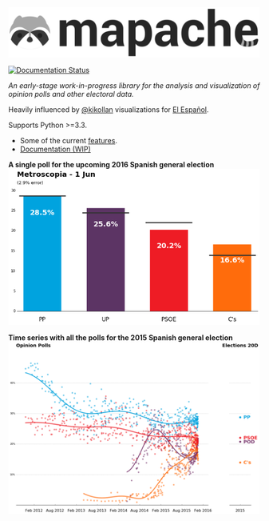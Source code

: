 ![mapache](doc/source/mapache.png)

[![Documentation Status](https://readthedocs.org/projects/mapache/badge/?version=latest)](http://mapache.readthedocs.io/en/latest/?badge=latest)

*An early-stage work-in-progress library for the analysis and visualization of opinion polls and other electoral data.*

Heavily influenced by [@kikollan](https://twitter.com/kikollan) visualizations for [El Español](http://www.elespanol.com/kiko_llaneras/).

Supports Python >=3.3.

* Some of the current [features](https://github.com/cesans/mapache/blob/master/features.ipynb).
* [Documentation (WIP)](http://mapache.readthedocs.org)

__A single poll for the upcoming 2016 Spanish general election__
![mapache](doc/source/one_poll_bars.png)

__Time series with all the polls for the 2015 Spanish general election__
![mapache](doc/source/time_series.png)

